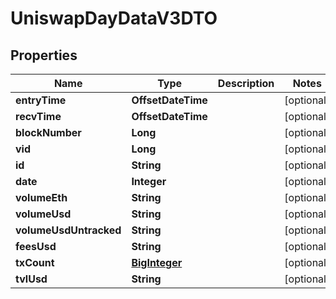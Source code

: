 

# UniswapDayDataV3DTO


## Properties

| Name | Type | Description | Notes |
|------------ | ------------- | ------------- | -------------|
|**entryTime** | **OffsetDateTime** |  |  [optional] |
|**recvTime** | **OffsetDateTime** |  |  [optional] |
|**blockNumber** | **Long** |  |  [optional] |
|**vid** | **Long** |  |  [optional] |
|**id** | **String** |  |  [optional] |
|**date** | **Integer** |  |  [optional] |
|**volumeEth** | **String** |  |  [optional] |
|**volumeUsd** | **String** |  |  [optional] |
|**volumeUsdUntracked** | **String** |  |  [optional] |
|**feesUsd** | **String** |  |  [optional] |
|**txCount** | [**BigInteger**](BigInteger.md) |  |  [optional] |
|**tvlUsd** | **String** |  |  [optional] |



